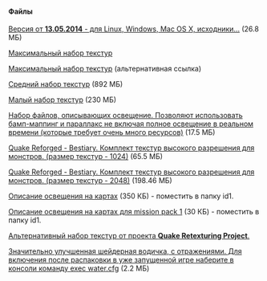 #### Файлы
[Версия от **13.05.2014** - для Linux, Windows, Mac OS X, исходники...](/files/darkplacesengine20140513.zip) (26.8 МБ)

[Максимальный набор текстур](http://icculus.org/twilight/darkplaces/files/rygel-dp-texturepack-ultra.pk3)

[Максимальный набор текстур](https://www.moddb.com/mods/optimized-rygel/downloads/rygels-texturepack-xolveoptimized) (альтернативная ссылка)

[Средний набор текстур](/files/rygel-dp-texturepack-high.pk3) (892 МБ)

[Малый набор текстур](http://quore.free.fr/download/rygel-dp-texturepack-small.pk3) (230 МБ)

[Набор файлов, описывающих освещение. Позволяют использовать бамп-маппинг и параллакс не включая полное освещение в реальном времени (которые требует очень много ресурсов)](/files/deluxemaps_id1.pk3) (17.5 МБ)

[Quake Reforged - Bestiary. Комплект текстур высокого разрешения для монстров. (размер текстур - 1024)](http://quakeone.com/reforged/Bestiary/files/QR_QuakeBestiary_1024.7z) (65.5 МБ)

[Quake Reforged - Bestiary. Комплект текстур высокого разрешения для монстров. (размер текстур - 2048)](http://quakeone.com/reforged/Bestiary/files/QR_QuakeBestiary_2048.7z) (198.46 МБ)

[Описание освещения на картах](/files/romirtlights_id1.pk3) (350 КБ) - поместить в папку id1.

[Описание освещения на картах для mission pack 1](/files/romirtlights_soa.pk3) (30 КБ) - поместить в папку id1.

[Альтернативный набор текстур от проекта **Quake Retexturing Project**.](https://qrp.quakeone.com/)

[Значительно улучшенная шейдерная водичка, с отражениями. Для включения после распаковки в уже запущенной игре наберите в консоли команду exec water.cfg](/files/dp_pretty_water.zip) (2.2 МБ)
